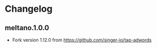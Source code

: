 # Changelog

## meltano.1.0.0
  *  Fork version 1.12.0 from https://github.com/singer-io/tap-adwords